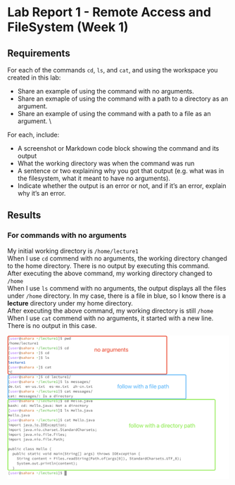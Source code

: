 # Lab Report 1 - Remote Access and FileSystem (Week 1)
## Requirements
For each of the commands `cd`, `ls`, and `cat`, and using the workspace you created in this lab:
+ Share an example of using the command with no arguments.
+ Share an exmaple of using the command with a path to a directory as an argument.
+ Share an example of using the command with a path to a file as an argument. \

For each, include:
+ A screenshot or Markdown code block showing the command and its output
+ What the working directory was when the command was run
+ A sentence or two explaining why you got that output (e.g. what was in the filesystem, what it meant to have no arguments).
+ Indicate whether the output is an error or not, and if it’s an error, explain why it’s an error.

## Results
### For commands with no arguments
My initial working directory is `/home/lecture1` \
When I use `cd` commend with no arguments, the working directory changed to the home directory. There is no output by executing this command. \
After executing the above command, my working directory changed to `/home` \
When I use `ls` commend with no arguments, the output displays all the files under `/home` directory. In my case, there is a file in blue, so I know there is a **lecture** directory under my home directory. \
After executing the above command, my working directory is still `/home` \
When I use `cat` commend with no arguments, it started with a new line. There is no output in this case. 

![Image](filesystem.png)
